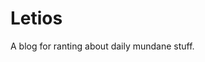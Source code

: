 # Letios
 A blog for ranting about daily mundane stuff.
 
 <p align="Center>
 <img scr="assets/img/Post 1/xkcd_Statistics.png">
 </p>
